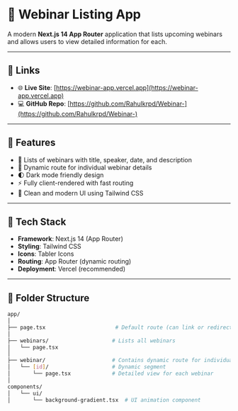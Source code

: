 # 🎤 Webinar Listing App

A modern **Next.js 14 App Router** application that lists upcoming webinars and allows users to view detailed information for each.

---

## 🔗 Links

- 🌐 **Live Site**: [https://webinar-app.vercel.app](https://webinar-app.vercel.app) <!-- Replace if needed -->
- 💻 **GitHub Repo**: [https://github.com/Rahulkrpd/Webinar-](https://github.com/Rahulkrpd/Webinar-)

---

## 🚀 Features

- 📅 Lists of webinars with title, speaker, date, and description
- 📄 Dynamic route for individual webinar details
- 🌓 Dark mode friendly design
- ⚡ Fully client-rendered with fast routing
- 🎨 Clean and modern UI using Tailwind CSS

---

## 🧠 Tech Stack

- **Framework**: Next.js 14 (App Router)
- **Styling**: Tailwind CSS
- **Icons**: Tabler Icons
- **Routing**: App Router (dynamic routing)
- **Deployment**: Vercel (recommended)

---

## 📁 Folder Structure

```bash
app/
│
├── page.tsx                      # Default route (can link or redirect to /webinars)
│
├── webinars/                    # Lists all webinars
│   └── page.tsx
│
├── webinar/                     # Contains dynamic route for individual webinar
│   └── [id]/                    # Dynamic segment
│       └── page.tsx             # Detailed view for each webinar
│
components/
│   └── ui/
│       └── background-gradient.tsx  # UI animation component
